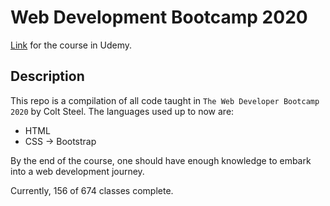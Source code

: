 # Web Development Bootcamp 2020

[Link](https://www.udemy.com/course/the-web-developer-bootcamp) for the course in Udemy.

## Description

This repo is a compilation of all code taught in `The Web Developer Bootcamp 2020` by Colt Steel.
The languages used up to now are:

- HTML
- CSS -> Bootstrap

By the end of the course, one should have enough knowledge to embark into a web development journey.

Currently, 156 of 674 classes complete.

<!-- Repo for the bootcamp WDB 2020 by Colt Steel. -->

